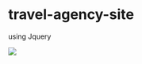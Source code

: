 # travel-agency-site 
using Jquery


![](https://vk.com/doc2000012247_441424559?hash=45b6d060c6615e197d&dl=e8f4e94315b72c6b35&wnd=1&module=im)
